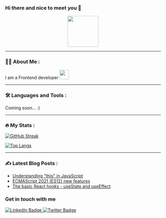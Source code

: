 ### Hi there and nice to meet you 👋

 <div id="header" align="center">
  <img src="https://media.giphy.com/media/dWesBcTLavkZuG35MI/giphy.gif" width="100"/>
</div>

---

### :man_technologist: About Me :

I am a Frontend developer <img src="https://media.giphy.com/media/WUlplcMpOCEmTGBtBW/giphy.gif" width="30">

---

### :hammer_and_wrench: Languages and Tools :

Coming soon... :)

---

### :fire: My Stats :

[![GitHub Streak](http://github-readme-streak-stats.herokuapp.com?user=naimlatifi5&theme=dark&background=000000)](https://git.io/streak-stats)

[![Top Langs](https://github-readme-stats.vercel.app/api/top-langs/?username=naimlatifi5&layout=compact&theme=vision-friendly-dark)](https://github.com/anuraghazra/github-readme-stats)

---

### :writing_hand: Latest Blog Posts :

<!-- BLOG-POST-LIST:START -->

- [Understanding "this" in JavaScript](https://dev.to/naimlatifi5/understanding-this-in-javascript-cm2)
- [ECMAScript 2021 (ES12) new features](https://dev.to/naimlatifi5/ecmascript-2021-es12-new-features-2l67)
- [The basic React hooks - useState and useEffect](https://dev.to/naimlatifi5/the-basic-react-hooks-usestate-and-useeffect-103)
<!-- BLOG-POST-LIST:END -->

<h3>Get in touch with me</h3>
<div id="badges">
  <a href="https://www.linkedin.com/in/naimlatifi">
    <img src="https://img.shields.io/badge/LinkedIn-blue?style=for-the-badge&logo=linkedin&logoColor=white" alt="LinkedIn Badge"/>
  </a>
  <a href="https://twitter.com/naimlatifi">
    <img src="https://img.shields.io/badge/Twitter-blue?style=for-the-badge&logo=twitter&logoColor=white" alt="Twitter Badge"/>
  </a>
</div>
